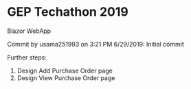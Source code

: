 # GEP Techathon 2019

Blazor WebApp

Commit by usama251993 on 3:21 PM 6/29/2019:
Initial commit

Further steps:
1. Design Add Purchase Order page
2. Design View Purchase Order page
